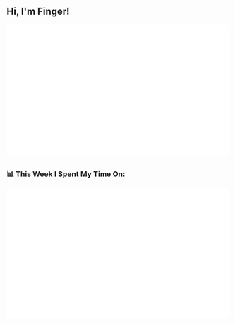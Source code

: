 <h2> Hi, I'm Finger!</h2>

<img align="right" src="https://raw.githubusercontent.com/spianmo/github-stats/master/generated/overview.svg#gh-light-mode-only">

<!-- <img align="right" height="160em" src="https://github-readme-stats-eight-theta.vercel.app/api/top-langs/?username=spianmo&layout=compact&langs_count=8&theme=algolia"/>	 -->
	
```go
package main

type Me struct {
	Name   string
	Job    string
	Code   string
	Skills string
}

func main() {
	me := &Me{
		Name:   "Finger",
		Job:    "Client-side Engineer",
		Code:   "Java and C++ and Others",
		Skills: "Android Security NLP ^o^",
	}
	_ = me
}
```


<h3>📊 This Week I Spent My Time On:</h3>
<img align='right' src="https://raw.githubusercontent.com/spianmo/github-stats/master/generated/languages.svg#gh-light-mode-only">

<!--START_SECTION:waka-->

```text
Java                   26 hrs 49 mins  ██████████████▓░░░░░░░░░░   58.85 %
Groovy                 6 hrs 40 mins   ███▓░░░░░░░░░░░░░░░░░░░░░   14.63 %
Gradle                 3 hrs 13 mins   █▓░░░░░░░░░░░░░░░░░░░░░░░   07.09 %
Kotlin                 2 hrs 53 mins   █▓░░░░░░░░░░░░░░░░░░░░░░░   06.34 %
Properties             2 hrs 15 mins   █▒░░░░░░░░░░░░░░░░░░░░░░░   04.97 %
XML                    2 hrs 7 mins    █░░░░░░░░░░░░░░░░░░░░░░░░   04.65 %
```

<!--END_SECTION:waka-->
